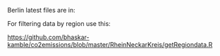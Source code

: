 Berlin latest files are in:




For filtering data by region use this:

https://github.com/bhaskar-kamble/co2emissions/blob/master/RheinNeckarKreis/getRegiondata.R
